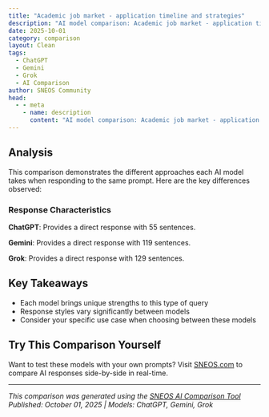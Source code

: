 ```yaml
---
title: "Academic job market - application timeline and strategies"
description: "AI model comparison: Academic job market - application timeline and strategies..."
date: 2025-10-01
category: comparison
layout: Clean
tags:
  - ChatGPT
  - Gemini
  - Grok
  - AI Comparison
author: SNEOS Community
head:
  - - meta
    - name: description
      content: "AI model comparison: Academic job market - application timeline and strategies..."
---
```


<ChatComparison
  title="Academic job market - application timeline and strategies"
  prompt="Academic job market - application timeline and strategies"
  :responses='{
    "ChatGPT": "Certainly! Navigating the academic job market can be complex and varies somewhat by country, discipline, and type of institution. Below is an overview of a typical application timeline and effective strategies to maximize your chances of success.\n\n---\n\n## Academic Job Market: Application Timeline \u0026 Strategies\n\n### 1. Timeline Overview\n\n#### 1-1. **12-18 Months Before Desired Start Date**\n\n- **Research Job Market**: Identify the types of positions and institutions you are targeting (e.g., R1 universities, liberal arts colleges, community colleges).\n- **Network**: Attend conferences, workshops, and seminars to build connections.\n- **Prepare Application Materials**\n  - Update CV\n  - Draft cover letters tailored to different types of institutions\n  - Prepare research statement, teaching philosophy, diversity statement (if required)\n  - Gather writing samples and/or publications\n- **Get Feedback**: Ask mentors and peers to review your materials.\n- **Identify Potential Recommenders**: Secure strong letters of recommendation early.\n\n#### 1-2. **9-12 Months Before**\n\n- **Monitor Job Listings**: Sites like HigherEdJobs, ChronicleVitae, AcademicJobsOnline, discipline-specific job boards, and university HR pages.\n- **Start Applying**: Some institutions open applications this early, especially for fall-cycle positions.\n- **Prepare for Interviews**: Think about typical questions, research talks, and teaching demonstrations.\n- **Practice Job Talk and Chalk Talk**: Develop and rehearse presentations conveying your research contributions and future plans.\n\n#### 1-3. **6-9 Months Before**\n\n- **Submit Applications**: Most academic job postings appear between August and November for positions starting the following academic year.\n- **Tailor Application Materials**: Customize each application to highlight fit with the department and institution.\n- **Continue Networking and Conference Presentations**\n\n#### 1-4. **3-6 Months Before**\n\n- **Interviews**: These may include phone/Zoom preliminary interviews and on-campus visits.\n- **Follow Up**: Send thank-you notes, update references.\n- **Negotiations**: If an offer is made, be prepared to discuss salary, startup funds, teaching load, etc.\n\n---\n\n### 2. Strategies for Success\n\n#### 2-1. **Tailor Applications**\n\n- Research the institution and department.\n- Emphasize how your research and teaching align with their mission.\n- Address diversity, equity, and inclusion if relevant.\n\n#### 2-2. **Strong Letters of Recommendation**\n\n- Choose letter writers who know you well and can speak to your scholarly potential and teaching.\n- Provide them with your CV, research plans, and relevant materials.\n\n#### 2-3. **Clear and Compelling Research Statement**\n\n- Highlight past accomplishments and articulate an exciting, feasible research agenda.\n- Show how you can secure funding or collaborate within the department.\n\n#### 2-4. **Teaching Philosophy and Experience**\n\n- Demonstrate effectiveness, adaptability, and commitment to student learning.\n- Include evidence like teaching evaluations when possible.\n\n#### 2-5. **Prepare for Job Talks**\n\n- Tailor your talk to a broad academic audience.\n- Engage your audience with clear explanations and intellectual enthusiasm.\n- Practice timing and anticipate questions.\n\n#### 2-6. **Utilize Networking**\n\n- Make connections inside and outside your discipline.\n- Follow up on contacts and express genuine interest in departments.\n\n#### 2-7. **Maintain Persistence and Flexibility**\n\n- Apply widely but wisely.\n- Consider alternative paths such as postdoctoral fellowships, visiting positions, or non-academic roles if needed.\n\n---\n\n### 3. Additional Tips\n\n- **Organize Application Materials and Deadlines**: Use spreadsheets or project management tools.\n- **Stay Updated on Trends**: Academic hiring can fluctuate by budget and field.\n- **Engage with Mentors**: Regularly seek advice and feedback.\n- **Mind Your Online Presence**: Keep professional profiles (e.g., Google Scholar, LinkedIn) up to date.\n\n---\n\nIf you share your specific discipline or career stage, I can provide more tailored advice!",
    "Gemini": "## Academic Job Market: Application Timeline \u0026 Strategies\n\nThe academic job market can be daunting, but with careful planning and strategic execution, you can increase your chances of success. This comprehensive guide outlines a typical timeline, key strategies, and important considerations.\n\n**I. Application Timeline (General - varies by field and location)**\n\nThis timeline assumes you are applying for tenure-track positions in North America and Europe.  Adjust accordingly based on your specific field and geographical target.\n\n**A. 12-18 Months Before the Application Deadline (typically August-October):**\n\n*   **Self-Reflection \u0026 Career Goals:**\n    *   **Honest Assessment:** Evaluate your strengths, weaknesses, research interests, teaching philosophy, and desired work-life balance.\n    *   **Identify Target Institutions:** Research universities and colleges that align with your interests and values (e.g., research-focused, teaching-focused, liberal arts). Consider geography, size, resources, and faculty culture.\n    *   **Develop Your Brand:** Think about how you want to present yourself to potential employers. What are your key strengths and contributions? How can you communicate them effectively?\n\n*   **Research \u0026 Publications:**\n    *   **Prioritize Publications:** Focus on publishing in high-impact journals or presses within your field.  This is arguably the most important factor for research-intensive institutions.\n    *   **Present at Conferences:**  Present your research at relevant conferences to gain visibility and network with potential employers.\n    *   **Develop a Strong Research Agenda:**  Clearly articulate your future research plans.  Where do you see your research going in the next 5-10 years?\n\n*   **Teaching \u0026 Mentoring:**\n    *   **Gain Teaching Experience:** Seek out opportunities to teach courses, lead recitations, or assist professors.\n    *   **Develop Your Teaching Philosophy:**  Reflect on your teaching methods and philosophy.  Articulate your approach to engaging students, promoting learning, and creating an inclusive classroom environment.\n    *   **Seek Feedback:** Ask professors or mentors to observe your teaching and provide constructive criticism.\n\n*   **Networking \u0026 Mentorship:**\n    *   **Attend Conferences \u0026 Workshops:**  Actively participate in conferences to meet faculty members from other institutions.\n    *   **Cultivate Mentors:**  Seek guidance from senior faculty members who can provide advice on your research, teaching, and career development.\n    *   **Informal Contact with Target Institutions:** If appropriate, consider contacting faculty at institutions where you are interested in working.  Ask about their research, department culture, or current projects. (Do this cautiously and respectfully, especially if there isn\u0027t a job opening.)\n\n**B. 6-9 Months Before the Application Deadline:**\n\n*   **Identify Open Positions:**  Start monitoring job boards in your field (e.g., HigherEdJobs, Chronicle of Higher Education, disciplinary-specific websites).\n*   **Refine Your CV and Cover Letter Template:**  Start drafting templates that you can customize for each application.\n*   **Request Letters of Recommendation:**  Contact potential recommenders and provide them with your CV, research statement, teaching statement, and information about the types of positions you are applying for. Give them ample time (at least 2-3 months) to write thoughtful letters.\n*   **Practice Interviewing:**  Do mock interviews with mentors or career services professionals to prepare for the interview process.\n\n**C. 3-6 Months Before the Application Deadline:**\n\n*   **Tailor Your Application Materials:**  Carefully tailor your cover letter, research statement, and teaching statement to each position.  Highlight your qualifications and experience that are most relevant to the specific job requirements.\n*   **Polish Your Writing:**  Proofread your application materials meticulously.  Ask friends, mentors, or writing centers to review your documents for clarity, grammar, and style.\n*   **Submit Applications Early:**  Submit your applications well before the deadline.  This demonstrates your enthusiasm and allows the search committee to review your materials thoroughly.\n*   **Track Your Applications:**  Keep a spreadsheet or database to track the status of each application.\n\n**D. After the Application Deadline (October - March):**\n\n*   **Initial Screening:**  Search committees review applications and select candidates for initial screening interviews. This often involves a phone or video conference interview (Skype/Zoom).\n*   **Campus Visit Invitations:**  Candidates who perform well in the initial screening are invited for a campus visit.  This typically involves giving a research presentation, teaching a sample class, and meeting with faculty members and students.\n*   **Negotiation \u0026 Offer:**  If you receive an offer, negotiate the terms of your employment, including salary, benefits, start-up funds, and teaching load.\n*   **Acceptance or Rejection:**  Make a decision about whether to accept the offer.  If you reject the offer, do so politely and professionally.\n\n**II. Key Application Strategies:**\n\n**A. Crafting a Compelling Narrative:**\n\n*   **Connect the Dots:**  Your application materials should tell a cohesive story about your academic journey, research interests, and teaching philosophy.\n*   **Highlight Your Impact:**  Quantify your accomplishments whenever possible.  For example, mention the number of citations your publications have received, the grants you have been awarded, or the positive feedback you have received from students.\n*   **Demonstrate Your Fit:**  Clearly explain why you are interested in the specific institution and department.  Highlight your research interests that align with the department\u0027s strengths, and demonstrate your understanding of the institution\u0027s mission and values.\n\n**B. Developing Strong Application Documents:**\n\n*   **Curriculum Vitae (CV):**\n    *   **Comprehensive:**  Include all relevant information about your education, research, teaching, publications, presentations, awards, and service.\n    *   **Organized:**  Present your information in a clear and logical format.  Use headings and subheadings to guide the reader.\n    *   **Accurate:**  Ensure that all information is accurate and up-to-date.\n*   **Cover Letter:**\n    *   **Personalized:**  Address the letter to the specific search committee chair or hiring manager.\n    *   **Concise:**  Keep the letter to one or two pages.\n    *   **Focused:**  Highlight your most relevant qualifications and experience.\n    *   **Enthusiastic:**  Express your genuine interest in the position and the institution.\n*   **Research Statement:**\n    *   **Clear and Concise:**  Clearly articulate your research interests, accomplishments, and future plans.\n    *   **Specific:**  Provide specific details about your research methods, findings, and contributions to the field.\n    *   **Forward-Looking:**  Describe your future research agenda and how it will contribute to the department and the broader academic community.\n*   **Teaching Statement:**\n    *   **Philosophical:**  Articulate your teaching philosophy and beliefs.\n    *   **Practical:**  Provide specific examples of your teaching methods and strategies.\n    *   **Reflective:**  Reflect on your teaching experiences and how you have grown as an educator.\n    *   **Evidence-Based:**  Support your teaching claims with evidence, such as student evaluations or teaching awards.\n*   **Diversity Statement (increasingly common):**\n    *   **Authentic:**  Speak honestly and authentically about your experiences with diversity, equity, and inclusion.\n    *   **Concrete:**  Provide specific examples of how you have contributed to creating a more inclusive and equitable learning environment.\n    *   **Forward-Looking:**  Describe your future plans for promoting diversity, equity, and inclusion in your teaching, research, and service.\n\n**C. Mastering the Interview Process:**\n\n*   **Prepare Thoroughly:**  Research the institution, department, and faculty members.  Anticipate common interview questions and prepare thoughtful responses.\n*   **Practice Your Presentation:**  Rehearse your research presentation and teaching demonstration.  Seek feedback from mentors or colleagues.\n*   **Be Yourself:**  Relax and be yourself during the interview.  Let your personality shine through and demonstrate your enthusiasm for the position.\n*   **Ask Questions:**  Ask thoughtful questions about the department, the institution, and the community.  This shows your interest and engagement.\n*   **Follow Up:**  Send thank-you notes to the search committee members and other faculty members you met with.\n\n**III. Important Considerations:**\n\n*   **Field-Specific Norms:**  The academic job market varies significantly across different fields.  Consult with mentors and colleagues to learn about the specific norms and expectations in your discipline.\n*   **Geographic Constraints:**  Consider whether you are willing to relocate to different parts of the country or the world.  The more geographically flexible you are, the more opportunities you will have.\n*   **Work-Life Balance:**  The academic profession can be demanding.  Consider how you will balance your work responsibilities with your personal life.\n*   **Rejection:**  Be prepared for rejection.  The academic job market is highly competitive, and it is common to receive many rejections before landing a position.  Don\u0027t take rejection personally.  Learn from your mistakes and keep improving your application materials.\n*   **Alternative Career Paths:**  Consider alternative career paths outside of academia.  There are many rewarding careers in government, industry, and non-profit organizations that utilize the skills and knowledge you have gained during your graduate studies.\n*   **Mental Health:** The job market is stressful. Prioritize your mental health. Talk to friends, family, or a therapist if you are struggling.\n\n**IV. Resources:**\n\n*   **University Career Services:**  Many universities offer career services for graduate students and postdocs, including workshops on resume writing, interviewing, and job searching.\n*   **Professional Organizations:**  Professional organizations in your field often offer resources for job seekers, such as job boards, mentoring programs, and career workshops.\n*   **Online Resources:**  There are many online resources available to help you with your academic job search, such as the Chronicle of Higher Education, Inside Higher Ed, and The Professor Is In.\n*   **Mentors \u0026 Advisors:** Your thesis advisor and other faculty mentors are invaluable resources. Seek their guidance and support throughout the application process.\n\n**V.  Key Takeaways:**\n\n*   **Start Early:** The academic job search is a long and demanding process. Start planning and preparing well in advance of the application deadlines.\n*   **Be Strategic:**  Identify your target institutions and tailor your application materials to each position.\n*   **Be Persistent:** Don\u0027t give up!  The academic job market is highly competitive, but with hard work and perseverance, you can achieve your goals.\n*   **Seek Support:**  Connect with mentors, colleagues, and career services professionals for guidance and support.\n\nBy following this timeline and implementing these strategies, you can significantly increase your chances of success in the academic job market. Good luck!\n",
    "Grok": "The academic job market is highly competitive and requires careful planning, preparation, and strategic execution. Below, I outline the general timeline and strategies for applying to academic positions, focusing primarily on tenure-track faculty positions in the United States, though some principles apply to other countries and roles (e.g., postdocs, lecturers, or non-tenure-track positions). Since timelines and processes vary by discipline, institution, and country, tailor this advice to your specific field and target positions.\n\n---\n\n## **Academic Job Market Timeline**\nThe timeline for academic job applications typically spans 12\u201318 months, starting well before the application deadlines. Here\u2019s a breakdown:\n\n### **1. Preparation Phase (12\u201318 Months Before Deadlines)**\n- **Assess Readiness:** Evaluate your CV, publication record, teaching experience, and research portfolio. Are you competitive for the types of positions you want (e.g., research-intensive R1 universities, teaching-focused liberal arts colleges)? Consult with mentors or advisors to assess gaps.\n- **Build Your Network:** Attend conferences, workshops, and seminars to connect with potential letter writers, collaborators, and faculty in your field. Networking can lead to inside information about job openings or recommendations.\n- **Polish Your Materials:** Start drafting core application materials, including:\n  - Curriculum Vitae (CV)\n  - Cover letter (tailored later for specific positions)\n  - Research statement\n  - Teaching statement/philosophy\n  - Diversity statement (if required)\n  - Writing samples or portfolio (e.g., dissertation chapters, articles)\n- **Secure Letters of Recommendation:** Identify 3\u20135 referees who can speak to your research, teaching, and service. Give them ample notice (at least 2\u20133 months before deadlines) and provide them with your CV, statements, and job descriptions to tailor their letters.\n\n### **2. Job Search Phase (6\u201312 Months Before Deadlines)**\n- **Monitor Job Boards and Announcements (Early Summer to Fall):**\n  - In the U.S., many tenure-track positions are posted between **August and November** for start dates the following fall.\n  - Check discipline-specific job boards (e.g., American Historical Association for history, Modern Language Association for English, Chronicle of Higher Education, HigherEdJobs, or field-specific listservs).\n  - Subscribe to email alerts or follow departments on social media for updates.\n- **Identify Target Positions:** Create a spreadsheet to track deadlines, requirements, institution type (R1, teaching-focused, etc.), and fit with your expertise. Prioritize based on alignment with your research, teaching interests, and geographic preferences.\n- **Refine Application Materials:** Tailor your cover letter, research statement, and teaching statement for each position, emphasizing fit with the department\u2019s mission, faculty, and programs.\n\n### **3. Application Submission Phase (Fall to Early Winter, Deadlines Typically September\u2013January)**\n- **Submit Applications:** Most applications are submitted via online portals like Interfolio or institutional HR systems. Follow instructions carefully\u2014missing documents or formatting errors can disqualify you.\n  - Deadlines often cluster in **October\u2013December** for fall start dates, though some fields (e.g., STEM postdocs) may have rolling deadlines.\n- **Prepare for Initial Interviews:** Some fields (e.g., humanities) conduct preliminary interviews at annual conferences (e.g., MLA, AHA) in late fall or early winter. Others use virtual platforms like Zoom. Practice responses to common questions (e.g., \u201CDescribe your research agenda\u201D or \u201CHow would you teach X course?\u201D).\n- **Follow Up on Letters:** Ensure your recommenders submit their letters on time. Send polite reminders a week before deadlines if necessary.\n\n### **4. Interview Phase (Winter to Early Spring, November\u2013March)**\n- **First-Round Interviews:** These are often 20\u201330-minute virtual or conference interviews. Focus on articulating your research, teaching fit, and collegiality. Prepare questions about the department (e.g., mentoring, resources, workload).\n- **Campus Visits:** If selected, you may be invited for a 1\u20132-day campus visit (in-person or virtual). This typically includes:\n  - A job talk (presenting your research)\n  - A teaching demonstration (if applicable)\n  - Meetings with faculty, students, and administrators\n  - Be prepared to discuss your 5-year research plan, how you\u2019ll contribute to the department, and your fit with institutional goals (e.g., diversity initiatives).\n- **Timing:** Campus visits often occur between **January and March**.\n\n### **5. Offer and Negotiation Phase (Spring, February\u2013April)**\n- **Receive Offers:** Offers are typically made in late winter or early spring. Some institutions may have a quick turnaround (1\u20132 weeks to decide), so be prepared.\n- **Negotiate:** Discuss salary, start-up funds (for research), teaching load, moving expenses, and partner hires (if applicable). Consult with mentors for advice on reasonable requests.\n- **Decide:** Weigh offers based on fit, resources, location, and long-term career goals. Notify other institutions if you decline interviews or offers to maintain professionalism.\n\n### **6. Post-Acceptance (Spring to Summer)**\n- **Transition:** Finalize contracts, apply for visas (if international), and plan your move. Begin preparing for your new role by connecting with colleagues and outlining courses or research projects.\n\n---\n\n## **Application Strategies for Success**\nThe academic job market is challenging, with many qualified candidates competing for limited positions. These strategies can help you stand out:\n\n### **1. Tailor Your Applications**\n- **Research the Institution:** Understand the department\u2019s focus (research vs. teaching), student demographics, and recent initiatives. Mention specific courses, programs, or faculty in your cover letter to demonstrate fit.\n- **Customize Materials:** Avoid generic statements. For example, a research statement for an R1 university should emphasize your publication pipeline and grant potential, while one for a liberal arts college should highlight undergraduate mentoring.\n\n### **2. Build a Strong Portfolio**\n- **Publications:** Prioritize publishing in peer-reviewed journals or with reputable presses, as this is often a key metric for hiring committees (especially in research-heavy fields).\n- **Teaching Experience:** Gain experience through teaching assistantships, adjunct positions, or guest lectures. Develop a teaching portfolio with syllabi, evaluations, and evidence of innovative pedagogy.\n- **Service and Engagement:** Highlight contributions to your department, conferences, or community outreach, as these demonstrate collegiality and leadership.\n\n### **3. Leverage Your Network**\n- **Mentors and Advisors:** Seek feedback on your materials and interview skills from trusted mentors. They can also alert you to unadvertised opportunities.\n- **Conferences and Workshops:** Present your work and meet potential colleagues. Many candidates hear about openings through informal conversations.\n- **Alumni Networks:** Connect with graduates from your program who may offer insights or introductions at target institutions.\n\n### **4. Prepare for Interviews**\n- **Practice Common Questions:** Be ready to discuss your research agenda, teaching philosophy, and how you handle challenges (e.g., diverse classrooms, balancing teaching and research).\n- **Job Talk:** Craft a clear, engaging presentation for campus visits. Practice with peers or mentors to refine delivery and anticipate questions.\n- **Ask Questions:** Show interest by asking about tenure expectations, department culture, or support for junior faculty. Avoid overly personal or financial questions until the offer stage.\n\n### **5. Cast a Wide Net**\n- **Apply Broadly:** Don\u2019t limit yourself to \u201Cdream schools.\u201D Consider a range of institutions (R1, R2, community colleges) and geographic locations to increase your chances.\n- **Diversify Position Types:** Be open to postdocs, visiting assistant professorships, or non-tenure-track roles as stepping stones to a permanent position.\n- **Track Applications:** Maintain a detailed spreadsheet of deadlines, submitted materials, and follow-ups to avoid missed opportunities.\n\n### **6. Manage Expectations and Well-Being**\n- **Rejection is Common:** Even strong candidates face rejection due to fit, budget constraints, or internal politics. Don\u2019t take it personally\u2014focus on feedback and persistence.\n- **Balance Applications with Productivity:** Continue research, teaching, and networking during the job search to strengthen your CV if you need to apply again.\n- **Seek Support:** Join job market support groups, online forums (e.g., Academic Twitter, The Professor Is In), or campus workshops to share experiences and reduce stress.\n\n---\n\n## **Field-Specific Considerations**\n- **Humanities:** Job ads often peak in fall, with conference interviews (e.g., MLA, AHA) common. Publication of a book or articles is often critical.\n- **STEM:** Rolling deadlines and postdoc positions are more common. Grant funding experience and lab skills are highly valued.\n- **Social Sciences:** Balance between research and teaching varies by institution. Quantitative skills or policy relevance may be emphasized.\n- **International Markets:** Timelines and expectations differ. For example, in the UK, positions may be advertised year-round via platforms like jobs.ac.uk, and \u201Clecturer\u201D often equates to assistant professor. Research local norms (e.g., REF in the UK, habilitation in Germany).\n\n---\n\n## **Additional Resources**\n- **Books and Blogs:** \u201CThe Professor Is In\u201D by Karen Kelsky offers detailed guidance on CVs, interviews, and navigating academia.\n- **Professional Organizations:** Many fields have job boards and mentoring programs through societies (e.g., APA for psychology, ASA for sociology).\n- **University Career Centers:** Use resources for CV workshops, mock interviews, and networking events.\n\n---\n\nBy starting early, tailoring your materials, and staying persistent, you can navigate the academic job market effectively. If you have a specific field or region in mind, let me know, and I can provide more targeted advice!"
  }'
  published-date="12:27"
/>

## Analysis

This comparison demonstrates the different approaches each AI model takes when responding to the same prompt. Here are the key differences observed:

### Response Characteristics

**ChatGPT**: Provides a direct response with 55 sentences. 

**Gemini**: Provides a direct response with 119 sentences. 

**Grok**: Provides a direct response with 129 sentences. 

## Key Takeaways

- Each model brings unique strengths to this type of query
- Response styles vary significantly between models
- Consider your specific use case when choosing between these models

## Try This Comparison Yourself

Want to test these models with your own prompts? Visit [SNEOS.com](https://sneos.com) to compare AI responses side-by-side in real-time.

---

*This comparison was generated using the [SNEOS AI Comparison Tool](https://sneos.com)*
*Published: October 01, 2025 | Models: ChatGPT, Gemini, Grok*
